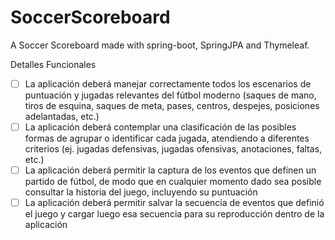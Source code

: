# SoccerScoreboard

A Soccer Scoreboard made with spring-boot, SpringJPA and Thymeleaf.

Detalles Funcionales 

- [ ] La aplicación deberá manejar correctamente todos los escenarios de puntuación y jugadas relevantes del fútbol moderno (saques de mano, tiros de esquina, saques de meta, pases, centros, despejes, posiciones adelantadas, etc.)
- [ ] La aplicación deberá contemplar una clasificación de las posibles formas de agrupar o identificar cada jugada, atendiendo a diferentes criterios (ej. jugadas defensivas, jugadas ofensivas, anotaciones, faltas, etc.)
- [ ] La aplicación deberá permitir la captura de los eventos que definen un partido de fútbol, de modo que en cualquier momento dado sea posible consultar la historia del juego, incluyendo su puntuación
- [ ] La aplicación deberá permitir salvar la secuencia de eventos que definió el juego y cargar luego esa secuencia para su reproducción dentro de la aplicación